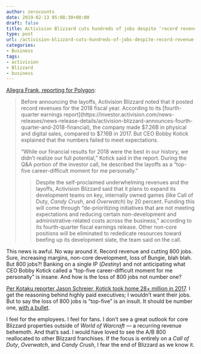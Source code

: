 ```yaml
---
author: zerocounts
date: 2019-02-13 05:08:30+00:00
draft: false
title: Activision Blizzard cuts hundreds of jobs despite ‘record revenue’ year
type: post
url: /activision-blizzard-cuts-hundreds-of-jobs-despite-record-revenue-year/
categories:
- Business
tags:
- activision
- Blizzard
- business
---
```





[Allegra Frank, reporting for Polygon](https://www.polygon.com/2019/2/12/18222096/blizzard-layoffs-february-2019):







<blockquote>Before announcing the layoffs, Activision Blizzard noted that it posted record revenues for the 2018 fiscal year. According to its [fourth-quarter earnings report](https://investor.activision.com/news-releases/news-release-details/activision-blizzard-announces-fourth-quarter-and-2018-financial), the company made $7.26B in physical and digital sales, compared to $7.16B in 2017. But CEO Bobby Kotick explained that the numbers failed to meet expectations.  
  
“While our financial results for 2018 were the best in our history, we didn’t realize our full potential,” Kotick said in the report. During the Q&A portion of the investor call, he described the layoffs as a “top-five career-difficult moment for me personally.”
> 
> Despite the self-proclaimed underwhelming revenues and the layoffs, Activision Blizzard said that it plans to expand its development teams on key, internally owned games (like Call of Duty, _Candy Crush_, and _Overwatch_) by 20 percent. Funding this will come through “de-prioritizing initiatives that are not meeting expectations and reducing certain non-development and administrative-related costs across the business,” according to its fourth-quarter fiscal earnings release. Other non-core positions will be eliminated to rededicate resources toward beefing up its development slate, the team said on the call.
> 
> </blockquote>







This news is awful. No way around it. Record revenue and cutting 800 jobs. Sure, increasing margins, non-core development, loss of Bungie, blah blah. But 800 jobs?! Banking on a single IP (_Destiny_) and not anticipating what CEO Bobby Kotick called a “top-five career-difficult moment for me personally” is insane. And how is the loss of 800 jobs not number one?







[Per Kotaku reporter Jason Schreier, Kotick took home 28+ million in 2017](https://kotaku.com/1832489600). I get the reasoning behind highly paid executives; I wouldn’t want their jobs. But to say the loss of 800 jobs is “top-five” is an insult. It should be number one, [with a bullet](https://youtu.be/ER-wb7bE-qQ).







I feel for the employees. I feel for fans. I don’t see a great outlook for core Blizzard properties outside of _World of Warcraft_ — a recurring revenue behemoth. And that’s sad. I would have loved to see the A/B 800 reallocated to other Blizzard franchises. If the focus is entirely on a _Call of Duty_, _Overwatch_, and _Candy Crush_, I fear the end of Blizzard as we know it.



